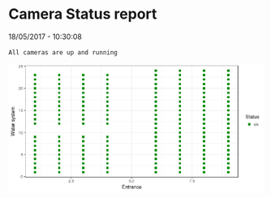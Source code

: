 Camera Status report
================
18/05/2017 - 10:30:08

    All cameras are up and running

![](camreport_files/figure-markdown_github/unnamed-chunk-2-1.png)
